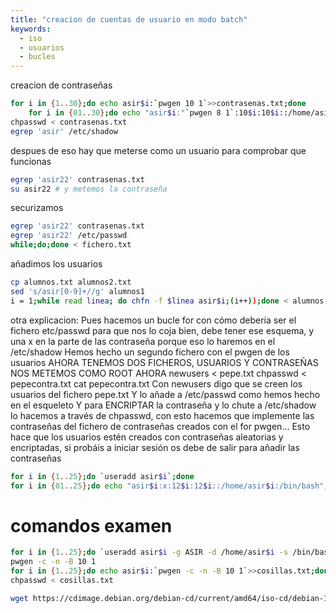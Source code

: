 ```yaml
---
title: "creacion de cuentas de usuario en modo batch"
keywords:
  - iso
  - usuarios
  - bucles
---
```

creacion de contraseñas
```bash
for i in {1..30};do echo asir$i:`pwgen 10 1`>>contrasenas.txt;done
    for i in {01..30};do echo "asir$i:"`pwgen 8 1`:10$i:10$i::/home/asir$i:/bin/bash >> alumnosprueba.txt;done
chpasswd < contrasenas.txt
egrep 'asir' /etc/shadow
```
despues de eso hay que meterse como un usuario para comprobar que funcionas
```bash
egrep 'asir22' contrasenas.txt
su asir22 # y metemos la contraseña
```
securizamos
```bash
egrep 'asir22' contrasenas.txt
egrep 'asir22' /etc/passwd
while;do;done < fichero.txt
```
añadimos los usuarios
```bash
cp alumnos.txt alumnos2.txt
sed 's/asir[0-9]+//g' alumnos1
i = 1;while read linea; do chfn -f $linea asir$i;(i++));done < alumnos.txt
```

otra explicacion:
Pues hacemos un bucle for con cómo debería ser el fichero etc/passwd para que nos lo coja bien, debe tener ese esquema, y una x en la parte de las contraseña porque eso lo haremos en el /etc/shadow
Hemos hecho un segundo fichero con el pwgen de los usuarios
AHORA TENEMOS DOS FICHEROS, USUARIOS Y CONTRASEÑAS
NOS METEMOS COMO ROOT AHORA
newusers < pepe.txt
chpasswd < pepecontra.txt
cat pepecontra.txt
Con newusers digo que se creen los usuarios del fichero pepe.txt
Y lo añade a /etc/passwd como hemos hecho en el esqueleto
Y para ENCRIPTAR la contraseña y lo chute a /etc/shadow lo hacemos a través de chpasswd, con esto hacemos que implemente las contraseñas del fichero de contraseñas creados con el for pwgen…
Esto hace que los usuarios estén creados con contraseñas aleatorias y encriptadas, si probáis a iniciar sesión os debe de salir
para añadir las contraseñas

```bash
for i in {1..25};do `useradd asir$i`;done
for i in {01..25};do echo "asir$i:x:12$i:12$i::/home/asir$i:/bin/bash";done >> passwd.txt
```

# comandos examen
```bash
for i in {1..25};do `useradd asir$i -g ASIR -d /home/asir$i -s /bin/bash`;done
pwgen -c -n -B 10 1
for i in {1..25};do echo asir$i:`pwgen -c -n -B 10 1`>>cosillas.txt;done
chpasswd < cosillas.txt

wget https://cdimage.debian.org/debian-cd/current/amd64/iso-cd/debian-11.2.0-amd64-netinst.iso
```